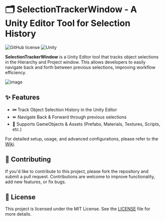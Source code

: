 # 🗂 SelectionTrackerWindow - A Unity Editor Tool for Selection History
 
![GitHub license](https://img.shields.io/badge/license-MIT-blue.svg) 
![Unity](https://img.shields.io/badge/Unity-2021.3%2B-orange)

**SelectionTrackerWindow** is a Unity Editor tool that tracks object selections in the Hierarchy and Project window. This allows developers to easily navigate back and forth between previous selections, improving workflow efficiency.

![image](https://github.com/user-attachments/assets/7c93bcef-9ba5-4398-9404-f90efcfc0a83)


## ✨ Features
- ⏮️ Track Object Selection History in the Unity Editor
- ⏩ Navigate Back & Forward through previous selections
- 🔄 Supports GameObjects & Assets (Prefabs, Materials, Textures, Scripts, etc.)

For detailed setup, usage, and advanced configurations, please refer to the [Wiki](https://github.com/dennis112999/Unity-Selection-Tracker-Window/wiki/%F0%9F%8F%A0-Home).

## 🤝 Contributing
If you'd like to contribute to this project, please fork the repository and submit a pull request. Contributions are welcome to improve functionality, add new features, or fix bugs.

## 📝 License

This project is licensed under the MIT License. See the [LICENSE](LICENSE) file for more details.

